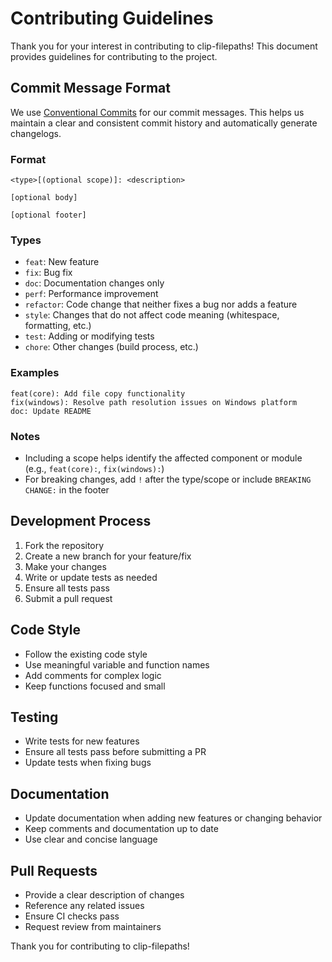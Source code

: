# Contributing Guidelines

Thank you for your interest in contributing to clip-filepaths! This document provides guidelines for contributing to the project.

## Commit Message Format

We use [Conventional Commits](https://www.conventionalcommits.org/) for our commit messages. This helps us maintain a clear and consistent commit history and automatically generate changelogs.

### Format

```
<type>[(optional scope)]: <description>

[optional body]

[optional footer]
```

### Types

- `feat`: New feature
- `fix`: Bug fix
- `doc`: Documentation changes only
- `perf`: Performance improvement
- `refactor`: Code change that neither fixes a bug nor adds a feature
- `style`: Changes that do not affect code meaning (whitespace, formatting, etc.)
- `test`: Adding or modifying tests
- `chore`: Other changes (build process, etc.)

### Examples

```
feat(core): Add file copy functionality
fix(windows): Resolve path resolution issues on Windows platform
doc: Update README
```

### Notes

- Including a scope helps identify the affected component or module (e.g., `feat(core):`, `fix(windows):`)
- For breaking changes, add `!` after the type/scope or include `BREAKING CHANGE:` in the footer

## Development Process

1. Fork the repository
2. Create a new branch for your feature/fix
3. Make your changes
4. Write or update tests as needed
5. Ensure all tests pass
6. Submit a pull request

## Code Style

- Follow the existing code style
- Use meaningful variable and function names
- Add comments for complex logic
- Keep functions focused and small

## Testing

- Write tests for new features
- Ensure all tests pass before submitting a PR
- Update tests when fixing bugs

## Documentation

- Update documentation when adding new features or changing behavior
- Keep comments and documentation up to date
- Use clear and concise language

## Pull Requests

- Provide a clear description of changes
- Reference any related issues
- Ensure CI checks pass
- Request review from maintainers

Thank you for contributing to clip-filepaths! 